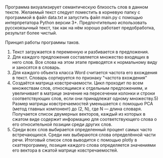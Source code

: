 Программа визуализирует семантическую близость слов в данном тексте. Желаемый текст следует поместить в корневую папку с программой в файл data.txt и запустить файл main.py с помощью интерпретатора Python версии 3+. Предпочтительно использовать русскоязычный текст, так как на нём хорошо работает предобработка, результат более чистый.

Принцип работы программы таков.
1) Текст загружается в переменную и разбивается в предложения.
2) Для каждого предложения составляется множество входящих в него слов. Все слова на этом этапе приводятся к нормальному виду и заносятся в словарь. 
3) Для каждого объекта класса Word считается частота его вхождения в текст. Словарь сортируется по признаку "частота вхождения"
4) Создаётся матрица ковстречаемости. Цикл проходит по всем множествам слов, относящимся к отдельным предложениям, и увеличивает в матрице значение на пересечении колонки и строки соответствующих слов, если они принадлежат одному множеству.5) Размер матрицы ковстречаемостей уменьшается с помощью PCA (метод главных компонент) до (2, N), где N — длина словаря. Получается список двумерных векторов, каждый из которых в сжатом виде содержит информацию для соответствующего слова о его относительной позиции среди других слов.
6) Среди всех слов выбирается определенный процент самых часто встречающихся. Среди них выбираются слова определённой части речи. Итоговый список слов выводится с помощью plotly в скаттерограмму, позиция каждого слова определяется значениями его вектора в сжатой матрице ковстречаемостей.
